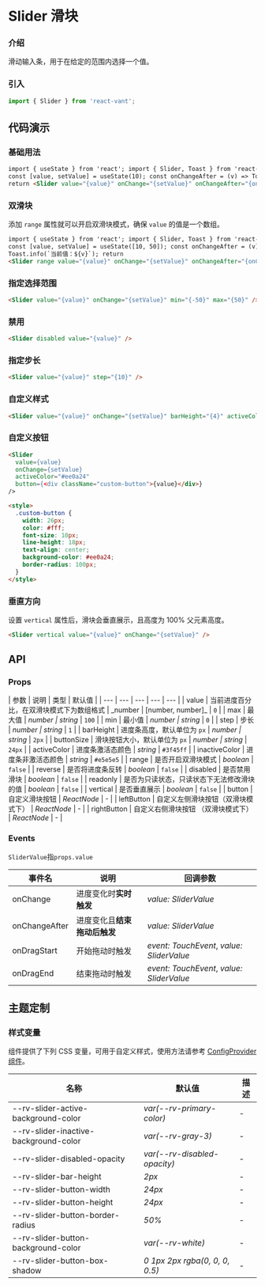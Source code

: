 # Slider 滑块

### 介绍

滑动输入条，用于在给定的范围内选择一个值。

### 引入

```js
import { Slider } from 'react-vant';
```

## 代码演示

### 基础用法

```html
import { useState } from 'react'; import { Slider, Toast } from 'react-vant'; export default () => {
const [value, setValue] = useState(10); const onChangeAfter = (v) => Toast.info(`当前值：${v}`);
return <Slider value="{value}" onChange="{setValue}" onChangeAfter="{onChangeAfter}" />; };
```

### 双滑块

添加 `range` 属性就可以开启双滑块模式，确保 `value` 的值是一个数组。

```html
import { useState } from 'react'; import { Slider, Toast } from 'react-vant'; export default () => {
const [value, setValue] = useState([10, 50]); const onChangeAfter = (v) =>
Toast.info(`当前值：${v}`); return
<Slider range value="{value}" onChange="{setValue}" onChangeAfter="{onChangeAfter}" />; };
```

### 指定选择范围

```html
<Slider value="{value}" onChange="{setValue}" min="{-50}" max="{50}" />
```

### 禁用

```html
<Slider disabled value="{value}" />
```

### 指定步长

```html
<Slider value="{value}" step="{10}" />
```

### 自定义样式

```html
<Slider value="{value}" onChange="{setValue}" barHeight="{4}" activeColor="#ee0a24" />
```

### 自定义按钮

```html
<Slider
  value={value}
  onChange={setValue}
  activeColor="#ee0a24"
  button={<div className="custom-button">{value}</div>}
/>

<style>
  .custom-button {
    width: 26px;
    color: #fff;
    font-size: 10px;
    line-height: 18px;
    text-align: center;
    background-color: #ee0a24;
    border-radius: 100px;
  }
</style>
```

### 垂直方向

设置 `vertical` 属性后，滑块会垂直展示，且高度为 100% 父元素高度。

```html
<Slider vertical value="{value}" onChange="{setValue}" />
```

## API

### Props

| 参数 | 说明 | 类型 | 默认值 |
| --- | --- | --- | --- | --- |
| value | 当前进度百分比，在双滑块模式下为数组格式 | \_number | [number, number]\_ | `0` |
| max | 最大值 | _number \| string_ | `100` |
| min | 最小值 | _number \| string_ | `0` |
| step | 步长 | _number \| string_ | `1` |
| barHeight | 进度条高度，默认单位为 `px` | _number \| string_ | `2px` |
| buttonSize | 滑块按钮大小，默认单位为 `px` | _number \| string_ | `24px` |
| activeColor | 进度条激活态颜色 | _string_ | `#3f45ff` |
| inactiveColor | 进度条非激活态颜色 | _string_ | `#e5e5e5` |
| range | 是否开启双滑块模式 | _boolean_ | `false` |
| reverse | 是否将进度条反转 | _boolean_ | `false` |
| disabled | 是否禁用滑块 | _boolean_ | `false` |
| readonly | 是否为只读状态，只读状态下无法修改滑块的值 | _boolean_ | `false` |
| vertical | 是否垂直展示 | _boolean_ | `false` |
| button | 自定义滑块按钮 | _ReactNode_ | - |
| leftButton | 自定义左侧滑块按钮（双滑块模式下） | _ReactNode_ | - |
| rightButton | 自定义右侧滑块按钮 （双滑块模式下） | _ReactNode_ | - |

### Events

`SliderValue`指`props.value`

| 事件名        | 说明                         | 回调参数                                  |
| ------------- | ---------------------------- | ----------------------------------------- |
| onChange      | 进度变化时**实时触发**       | _value: SliderValue_                      |
| onChangeAfter | 进度变化且**结束拖动后触发** | _value: SliderValue_                      |
| onDragStart   | 开始拖动时触发               | _event: TouchEvent_, _value: SliderValue_ |
| onDragEnd     | 结束拖动时触发               | _event: TouchEvent_, _value: SliderValue_ |

## 主题定制

### 样式变量

组件提供了下列 CSS 变量，可用于自定义样式，使用方法请参考 [ConfigProvider 组件](#/zh-CN/config-provider)。

| 名称                                  | 默认值                         | 描述 |
| ------------------------------------- | ------------------------------ | ---- |
| --rv-slider-active-background-color   | _var(--rv-primary-color)_      | -    |
| --rv-slider-inactive-background-color | _var(--rv-gray-3)_             | -    |
| --rv-slider-disabled-opacity          | _var(--rv-disabled-opacity)_   | -    |
| --rv-slider-bar-height                | _2px_                          | -    |
| --rv-slider-button-width              | _24px_                         | -    |
| --rv-slider-button-height             | _24px_                         | -    |
| --rv-slider-button-border-radius      | _50%_                          | -    |
| --rv-slider-button-background-color   | _var(--rv-white)_              | -    |
| --rv-slider-button-box-shadow         | _0 1px 2px rgba(0, 0, 0, 0.5)_ | -    |
